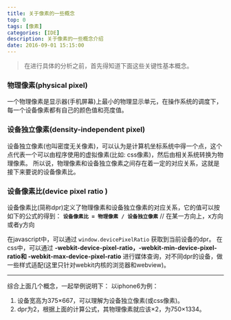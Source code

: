 ```yaml
---
title: 关于像素的一些概念
top: 0
tags: [像素]
categories: [IDE]
description: 关于像素的一些概念介绍
date: 2016-09-01 15:15:00
---
```



> 在进行具体的分析之前，首先得知道下面这些关键性基本概念。

### 物理像素(physical pixel)
一个物理像素是显示器(手机屏幕)上最小的物理显示单元，在操作系统的调度下，每一个设备像素都有自己的颜色值和亮度值。

<!--more-->


### 设备独立像素(density-independent pixel)
设备独立像素(也叫密度无关像素)，可以认为是计算机坐标系统中得一个点，这个点代表一个可以由程序使用的虚拟像素(比如: css像素)，然后由相关系统转换为物理像素。
所以说，物理像素和设备独立像素之间存在着一定的对应关系，这就是接下来要说的设备像素比。

### 设备像素比(device pixel ratio )
设备像素比(简称dpr)定义了物理像素和设备独立像素的对应关系，它的值可以按如下的公式的得到：
**`设备像素比 = 物理像素 / 设备独立像素`**  // 在某一方向上，x方向或者y方向

在javascript中，可以通过 `window.devicePixelRatio` 获取到当前设备的dpr。
在css中，可以通过 **-webkit-device-pixel-ratio，-webkit-min-device-pixel-ratio和 -webkit-max-device-pixel-ratio** 进行媒体查询，对不同dpr的设备，做一些样式适配(这里只针对webkit内核的浏览器和webview)。

---

综合上面几个概念，一起举例说明下：
以iphone6为例：
1. 设备宽高为375×667，可以理解为设备独立像素(或css像素)。
2. dpr为2，根据上面的计算公式，其物理像素就应该×2，为750×1334。
